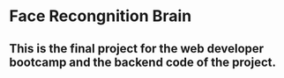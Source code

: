 <h1>Face Recongnition Brain</h1>
<h2>This is the final project for the web developer bootcamp and the backend code of the project.</h2>
